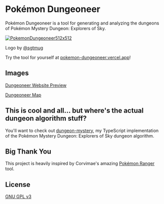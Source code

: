 # Pokémon Dungeoneer

Pokémon Dungeoneer is a tool for generating and analyzing the dungeons of Pokémon Mystery Dungeon: Explorers of Sky.

[![PokemonDungeoneer512x512](https://github.com/EpicYoshiMaster/pokemon-dungeoneer/assets/32598419/23096f3e-6e70-4398-aebd-b6bf601e68f7)](https://pokemon-dungeoneer.vercel.app/)

Logo by [@sgtmug](https://sgtmug.carrd.co/)

Try the tool for yourself at [pokemon-dungeoneer.vercel.app](https://pokemon-dungeoneer.vercel.app)!

## Images

[Dungeoneer Website Preview](./screenshots/DungeoneerPage.png)

[Dungeoneer Map](./screenshots/DungeoneerMap.png)

## This is cool and all... but where's the actual dungeon algorithm stuff?

You'll want to check out [dungeon-mystery](https://github.com/EpicYoshiMaster/dungeon-mystery), my TypeScript implementation of the Pokémon Mystery Dungeon: Explorers of Sky dungeon algorithm.

## Big Thank You

This project is heavily inspired by Corvimae's amazing [Pokémon Ranger](https://github.com/corvimae/pokemon-ranger) tool.

## License

[GNU GPL v3](LICENSE)
